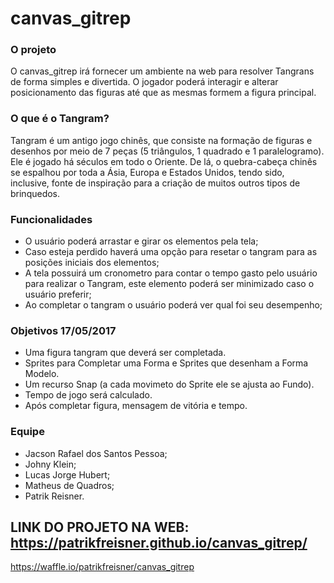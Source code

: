 # canvas_gitrep


### O projeto

O canvas_gitrep irá fornecer um ambiente na web para resolver Tangrans de forma simples e divertida. O jogador poderá interagir e alterar posicionamento das figuras até que as mesmas formem a figura principal.

### O que é o Tangram?

Tangram é um antigo jogo chinês, que consiste na formação de figuras e desenhos por meio de 7 peças (5 triângulos, 1 quadrado e 1 paralelogramo).  Ele é jogado há séculos em todo o Oriente. De lá, o quebra-cabeça chinês se espalhou por toda a Ásia, Europa e Estados Unidos, tendo sido, inclusive, fonte de inspiração para a criação de muitos outros tipos de brinquedos.

### Funcionalidades
- O usuário poderá arrastar e girar os elementos pela tela;
- Caso esteja perdido haverá uma opção para resetar o tangram para as posições iniciais dos elementos;
- A tela possuirá um cronometro para contar o tempo gasto pelo usuário para realizar o Tangram, este elemento poderá ser minimizado caso o usuário preferir;
- Ao completar o tangram o usuário poderá ver qual foi seu desempenho;


### Objetivos 17/05/2017
- Uma figura tangram que deverá ser completada.
- Sprites para Completar uma Forma e Sprites que desenham a Forma Modelo.
- Um recurso Snap (a cada movimeto do Sprite ele se ajusta ao Fundo).
- Tempo de jogo será calculado.
- Após completar figura, mensagem de vitória e tempo.

### Equipe
- Jacson Rafael dos Santos Pessoa;
- Johny Klein;
- Lucas Jorge Hubert;
- Matheus de Quadros;
- Patrik Reisner.
## LINK DO PROJETO NA WEB: https://patrikfreisner.github.io/canvas_gitrep/

https://waffle.io/patrikfreisner/canvas_gitrep
